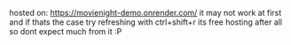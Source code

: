 hosted on: https://movienight-demo.onrender.com/
it may not work at first and if thats the case try refreshing with ctrl+shift+r its free hosting after all so dont expect much from it :P
